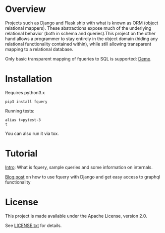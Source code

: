 # Overview

Projects such as Django and Flask ship with what is known as ORM (object
relational mappers). These abstractions expose much of the underlying
relational behavior (both in schema and queries).This project on the
other hand allows a programmer to stay entirely in the object domain
(hiding any relational functionality contained within), while still
allowing transparent mapping to a relational database.

Only basic transparent mapping of fqueries to SQL is supported:
[Demo](https://github.com/adsharma/fquery/blob/main/tests/test_sql.py).

# Installation

Requires python3.x

```
pip3 install fquery
```

Running tests:

```
alias t=pytest-3
t
```

You can also run it via tox.

# Tutorial

[Intro](https://adsharma.github.io/fquery/): What is fquery, sample queries
and some information on internals.

[Blog post](https://adsharma.github.io/django-fquery/) on how to use
fquery with Django and get easy access to graphql functionality


# License

This project is made available under the Apache License, version 2.0.

See [LICENSE.txt](license.txt) for details.

